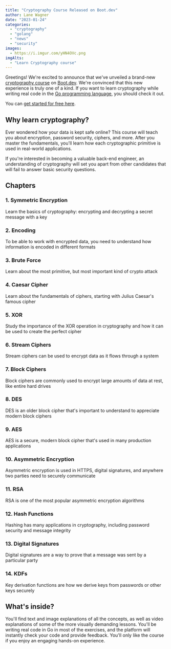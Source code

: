 ```yaml
---
title: "Cryptography Course Released on Boot.dev"
author: Lane Wagner
date: "2023-01-24"
categories: 
  - "cryptography"
  - "golang"
  - "news"
  - "security"
images: 
  - https://i.imgur.com/yHN4OVc.png
imgAlts:
  - "Learn Cryptography course"
---
```


Greetings! We're excited to announce that we've unveiled a brand-new [cryptography course](https://boot.dev/learn/learn-cryptography) on [Boot.dev](https://boot.dev). We're convinced that this new experience is truly one of a kind. If you want to learn cryptography while writing real code in the [Go programming language](https://boot.dev/learn/learn-golang), you should check it out.

You can [get started for free here](https://boot.dev/learn/learn-cryptography).

## Why learn cryptography?

Ever wondered how your data is kept safe online? This course will teach you about encryption, password security, ciphers, and more. After you master the fundamentals, you'll learn how each cryptographic primitive is used in real-world applications.

If you're interested in becoming a valuable back-end engineer, an understanding of cryptography will set you apart from other candidates that will fail to answer basic security questions.

## Chapters

### 1. Symmetric Encryption

Learn the basics of cryptography: encrypting and decrypting a secret message with a key

### 2. Encoding

To be able to work with encrypted data, you need to understand how information is encoded in different formats

### 3. Brute Force

Learn about the most primitive, but most important kind of crypto attack

### 4. Caesar Cipher

Learn about the fundamentals of ciphers, starting with Julius Caesar's famous cipher

### 5. XOR

Study the importance of the XOR operation in cryptography and how it can be used to create the perfect cipher

### 6. Stream Ciphers

Stream ciphers can be used to encrypt data as it flows through a system

### 7. Block Ciphers

Block ciphers are commonly used to encrypt large amounts of data at rest, like entire hard drives

### 8. DES

DES is an older block cipher that's important to understand to appreciate modern block ciphers

### 9. AES

AES is a secure, modern block cipher that's used in many production applications

### 10. Asymmetric Encryption

Asymmetric encryption is used in HTTPS, digital signatures, and anywhere two parties need to securely communicate

### 11. RSA

RSA is one of the most popular asymmetric encryption algorithms

### 12. Hash Functions

Hashing has many applications in cryptography, including password security and message integrity

### 13. Digital Signatures

Digital signatures are a way to prove that a message was sent by a particular party

### 14. KDFs

Key derivation functions are how we derive keys from passwords or other keys securely

## What's inside?

You'll find text and image explanations of all the concepts, as well as video explanations of some of the more visually demanding lessons. You'll be writing real code in Go in most of the exercises, and the platform will instantly check your code and provide feedback. You'll only like the course if you enjoy an engaging hands-on experience.
